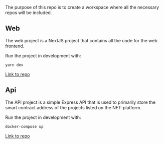 The purpose of this repo is to create a workspace where all the necessary repos will be included.

## Web

The web project is a NextJS project that contains all the code for the web frontend.

Run the project in development with:

```
yarn dev
```

[Link to repo]("https://github.com/magnuslundstrom/nft-platform-web/")

## Api

The API project is a simple Express API that is used to primarily store the smart contract address of the projects listed on the NFT-platform.

Run the project in development with:

```
docker-compose up
```

[Link to repo]("https://github.com/magnuslundstrom/nft-platform-api/")
